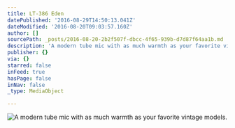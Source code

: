 ```yaml
---
title: LT-386 Eden
datePublished: '2016-08-29T14:50:13.041Z'
dateModified: '2016-08-20T09:03:57.160Z'
author: []
sourcePath: _posts/2016-08-20-2b2f507f-dbcc-4f65-939b-d7d87f64aa1b.md
description: 'A modern tube mic with as much warmth as your favorite vintage models. '
publisher: {}
via: {}
starred: false
inFeed: true
hasPage: false
inNav: false
_type: MediaObject

---
```

![A modern tube mic with as much warmth as your favorite vintage models. ](https://the-grid-user-content.s3-us-west-2.amazonaws.com/fa214c45-2144-4b7c-bfe1-dbb0e7d046be.jpg)